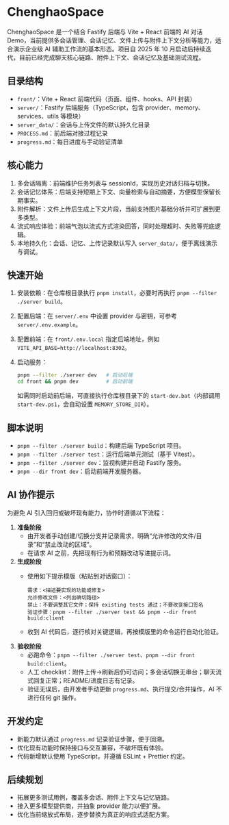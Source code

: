 # ChenghaoSpace

ChenghaoSpace 是一个结合 Fastify 后端与 Vite + React 前端的 AI 对话 Demo，当前提供多会话管理、会话记忆、文件上传与附件上下文分析等能力，适合演示企业级 AI 辅助工作流的基本形态。项目自 2025 年 10 月启动后持续迭代，目前已经完成聊天核心链路、附件上下文、会话记忆及基础测试流程。

## 目录结构

- `front/`：Vite + React 前端代码（页面、组件、hooks、API 封装）
- `server/`：Fastify 后端服务（TypeScript，包含 provider、memory、services、utils 等模块）
- `server_data/`：会话与上传文件的默认持久化目录
- `PROCESS.md`：前后端对接过程记录
- `progress.md`：每日进度与手动验证清单

## 核心能力

1. 多会话隔离：前端维护任务列表与 sessionId，实现历史对话归档与切换。
2. 会话记忆体系：后端支持短期上下文、向量检索与自动摘要，方便模型保留长期事实。
3. 附件解析：文件上传后生成上下文片段，当前支持图片基础分析并可扩展到更多类型。
4. 流式响应体验：前端气泡以流式方式渲染回答，同时处理超时、失败等兜底逻辑。
5. 本地持久化：会话、记忆、上传记录默认写入 `server_data/`，便于离线演示与调试。

## 快速开始

1. 安装依赖：在仓库根目录执行 `pnpm install`，必要时再执行 `pnpm --filter ./server build`。
2. 配置后端：在 `server/.env` 中设置 provider 与密钥，可参考 `server/.env.example`。
3. 配置前端：在 `front/.env.local` 指定后端地址，例如 `VITE_API_BASE=http://localhost:8302`。
4. 启动服务：

   ```bash
   pnpm --filter ./server dev   # 启动后端
   cd front && pnpm dev         # 启动前端
   ```

   如需同时启动前后端，可直接执行仓库根目录下的 `start-dev.bat`（内部调用 `start-dev.ps1`，会自动设置 `MEMORY_STORE_DIR`）。

## 脚本说明

- `pnpm --filter ./server build`：构建后端 TypeScript 项目。
- `pnpm --filter ./server test`：运行后端单元测试（基于 Vitest）。
- `pnpm --filter ./server dev`：监视构建并启动 Fastify 服务。
- `pnpm --dir front dev`：启动前端开发服务器。

## AI 协作提示

为避免 AI 引入回归或破坏现有能力，协作时遵循以下流程：

1. **准备阶段**
   - 由开发者手动创建/切换分支并记录需求，明确“允许修改的文件/目录”和“禁止改动的区域”。
   - 在请求 AI 之前，先把现有行为和预期改动写进提示词。
2. **生成阶段**
   - 使用如下提示模版（粘贴到对话窗口）：

     ```
     需求：<描述要实现的功能或修复>
     允许修改文件：<列出确切路径>
     禁止：不要调整其它文件；保持 existing tests 通过；不要改变接口签名
     验证步骤：pnpm --filter ./server test && pnpm --dir front build:client
     ```

   - 收到 AI 代码后，逐行核对关键逻辑，再按模版里的命令运行自动化验证。
3. **验收阶段**
   - 必跑命令：`pnpm --filter ./server test`、`pnpm --dir front build:client`。
   - 人工 checklist：附件上传→刷新后仍可访问；多会话切换无串台；聊天流式回复正常；README/进度日志有记录。
   - 验证无误后，由开发者手动更新 `progress.md`、执行提交/合并操作，AI 不进行任何 git 操作。

## 开发约定

- 新能力默认通过 `progress.md` 记录验证步骤，便于回溯。
- 优化现有功能时保持接口与交互兼容，不破坏既有体验。
- 代码新增默认使用 TypeScript，并遵循 ESLint + Prettier 约定。

## 后续规划

- 拓展更多测试用例，覆盖多会话、附件上下文与记忆链路。
- 接入更多模型提供商，并抽象 provider 能力以便扩展。
- 优化当前缩放式布局，逐步替换为真正的响应式适配方案。
